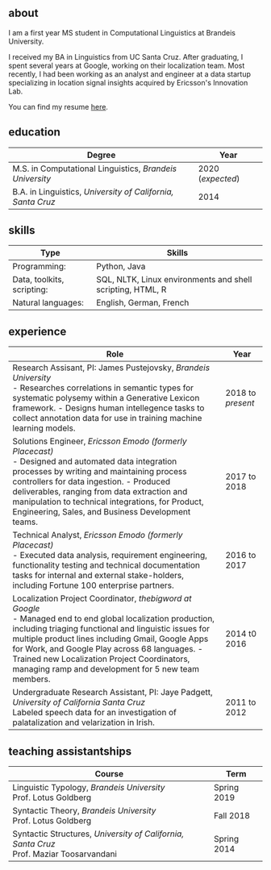
## about

I am a first year MS student in Computational Linguistics at Brandeis University.

I received my BA in Linguistics from UC Santa Cruz. After graduating, I spent several years at Google, working on their localization team. Most recently, I had been working as an analyst and engineer at a data startup specializing in location signal insights acquired by  Ericsson's Innovation Lab. 

You can find my resume [here](https://drive.google.com/file/d/17WR2KPTMRGhDT7RAUF55bfVEADMqCX-u/view?usp=sharing). 

## education

| Degree  |  Year |
|------|-------|
|  M.S. in Computational Linguistics, *Brandeis University* | 2020 (*expected*)   |
| B.A. in Linguistics, *University of California, Santa Cruz*  | 2014  |

## skills

| Type  |Skills   |
|---------|------|
| Programming:  |  Python, Java |
| Data, toolkits, scripting:  | SQL, NLTK, Linux environments and shell scripting, HTML, R  |
| Natural languages:  | English, German, French  |

## experience

| Role  | Year   |
|---------|------|
| Research Assisant, PI: James Pustejovsky, *Brandeis University* <br> - Researches correlations in semantic types for systematic polysemy within a Generative Lexicon framework. - Designs human intellegence tasks to collect annotation data for use in training machine learning models. | 2018 to *present* |
| Solutions Engineer,  *Ericsson Emodo (formerly Placecast)* <br> - Designed and automated data integration processes by writing and maintaining process controllers for data ingestion. - Produced deliverables, ranging from data extraction and manipulation to technical integrations, for Product, Engineering, Sales, and Business Development teams. |2017 to 2018|
| Technical Analyst,  *Ericsson Emodo (formerly Placecast)* <br> - Executed data analysis, requirement engineering, functionality testing and technical documentation tasks for internal and external stake-holders, including Fortune 100 enterprise partners. |2016 to 2017|
|Localization Project Coordinator, *thebigword at Google* <br> - Managed end to end global localization production, including triaging functional and linguistic issues for multiple product lines including Gmail, Google Apps for Work, and Google Play across 68 languages. - Trained new Localization Project Coordinators, managing ramp and development for 5 new team members.| 2014 t0 2016|
|Undergraduate Research Assistant, PI: Jaye Padgett, *University of California Santa Cruz* <br> Labeled speech data for an investigation of palatalization and velarization in Irish. |2011 to 2012|

## teaching assistantships

| Course  | Term   |
|---------|------|
| Linguistic Typology, *Brandeis University* <br> Prof. Lotus Goldberg |  Spring 2019 |
| Syntactic Theory,  *Brandeis University* <br> Prof. Lotus Goldberg | Fall 2018  |
| Syntactic Structures, *University of California, Santa Cruz* <br> Prof. Maziar Toosarvandani| Spring 2014  |
